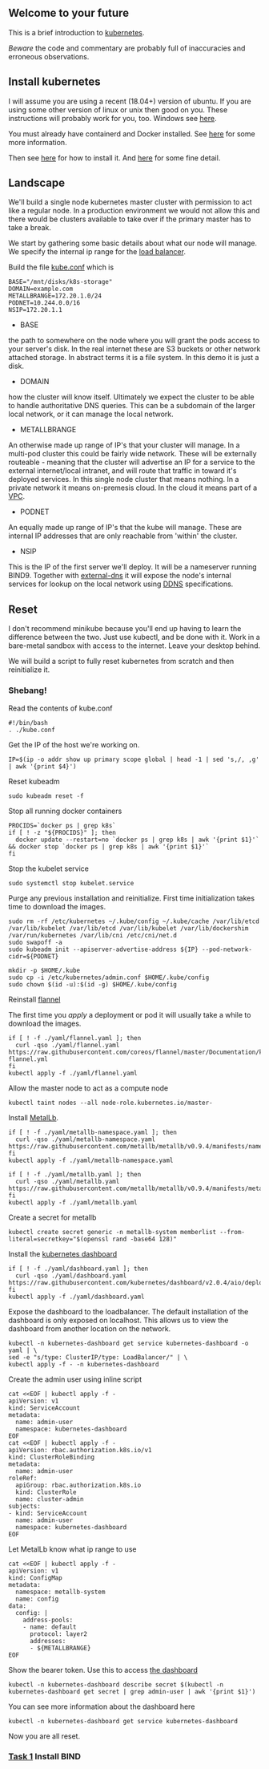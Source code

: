 ## Welcome to your future

This is a brief introduction to [kubernetes](https://kubernetes.io/).

*Beware* the code and commentary are probably full of inaccuracies and erroneous observations.

## Install kubernetes

I will assume you are using a recent (18.04+) version of ubuntu.  If you are using some other version of linux or unix then good on you.  These instructions will probably work for you, too.  Windows see [here](https://kubernetes.io/docs/setup/production-environment/windows/).

You must already have containerd and Docker installed.  See [here](https://kubernetes.io/docs/setup/production-environment/container-runtimes/) for some more information.

Then see [here](https://kubernetes.io/docs/setup/production-environment/tools/kubeadm/) for how to install it.  And [here](https://kubernetes.io/docs/setup/production-environment/tools/kubeadm/install-kubeadm/) for some fine detail.

## Landscape

We'll build a single node kubernetes master cluster with permission to act like a regular node.  In a production environment we would not allow this and there would be clusters available to take over if the primary master has to take a break.

We start by gathering some basic details about what our node will manage.  We specify the internal ip range for the [load balancer](https://metallb.universe.tf/).

Build the file [kube.conf](https://raw.githubusercontent.com/dooleydiligent/kubernetes-demo/master/etc/kube.conf) which is
```
BASE="/mnt/disks/k8s-storage"
DOMAIN=example.com
METALLBRANGE=172.20.1.0/24
PODNET=10.244.0.0/16
NSIP=172.20.1.1
```
- BASE

the path to somewhere on the node where you will grant the pods access to your server's disk.  In the real internet these are S3 buckets or other network attached storage.  In abstract terms it is a file system.  In this demo it is just a disk.

- DOMAIN

how the cluster will know itself.  Ultimately we expect the cluster to be able to handle authoritative DNS queries.  This can be a subdomain of the larger local network, or it can manage the local network.

- METALLBRANGE

An otherwise made up range of IP's that your cluster will manage.  In a multi-pod cluster this could be fairly wide network.  These will be externally routeable - meaning that the cluster will advertise an IP for a service to the external internet/local intranet, and will route that traffic in toward it's deployed services.  In this single node cluster that means nothing.  In a private network it means on-premesis cloud.  In the cloud it means part of a [VPC](https://www.ibm.com/cloud/vpc).


- PODNET

An equally made up range of IP's that the kube will manage.  These are internal IP addresses that are only reachable from 'within' the cluster.

- NSIP

This is the IP of the first server we'll deploy.  It will be a nameserver running BIND9.  Together with [external-dns](https://github.com/kubernetes-sigs/external-dns/blob/master/README.md) it will expose the node's internal services for lookup on the local network using [DDNS](https://tools.ietf.org/html/rfc2136) specifications.

## Reset

I don't recommend minikube because you'll end up having to learn the difference between the two.  Just use kubectl, and be done with it.  Work in a bare-metal sandbox with access to the internet.  Leave your desktop behind.

We will build a script to fully reset kubernetes from scratch and then reinitialize it.

### Shebang!
Read the contents of kube.conf
```
#!/bin/bash
. ./kube.conf
```
Get the IP of the host we're working on.

```IP=$(ip -o addr show up primary scope global | head -1 | sed 's,/, ,g' | awk '{print $4}')```

Reset kubeadm
```
sudo kubeadm reset -f
```
Stop all running docker containers
```
PROCIDS=`docker ps | grep k8s`
if [ ! -z "${PROCIDS}" ]; then
  docker update --restart=no `docker ps | grep k8s | awk '{print $1}'` && docker stop `docker ps | grep k8s | awk '{print $1}'` 
fi
```
Stop the kubelet service
```
sudo systemctl stop kubelet.service
```
Purge any previous installation and reinitialize.  First time initialization takes time to download the images.
```
sudo rm -rf /etc/kubernetes ~/.kube/config ~/.kube/cache /var/lib/etcd /var/lib/kubelet /var/lib/etcd /var/lib/kubelet /var/lib/dockershim /var/run/kubernetes /var/lib/cni /etc/cni/net.d
sudo swapoff -a
sudo kubeadm init --apiserver-advertise-address ${IP} --pod-network-cidr=${PODNET} 

mkdir -p $HOME/.kube
sudo cp -i /etc/kubernetes/admin.conf $HOME/.kube/config
sudo chown $(id -u):$(id -g) $HOME/.kube/config

```
Reinstall [flannel](https://github.com/coreos/flannel/blob/master/README.md)

The first time you *apply* a deployment or pod it will usually take a while to download the images.
```
if [ ! -f ./yaml/flannel.yaml ]; then
  curl -qso ./yaml/flannel.yaml https://raw.githubusercontent.com/coreos/flannel/master/Documentation/kube-flannel.yml
fi
kubectl apply -f ./yaml/flannel.yaml
```
Allow the master node to act as a compute node
```
kubectl taint nodes --all node-role.kubernetes.io/master-
```
Install [MetalLb](https://metallb.universe.tf/).
```
if [ ! -f ./yaml/metallb-namespace.yaml ]; then
  curl -qso ./yaml/metallb-namespace.yaml https://raw.githubusercontent.com/metallb/metallb/v0.9.4/manifests/namespace.yaml
fi
kubectl apply -f ./yaml/metallb-namespace.yaml

if [ ! -f ./yaml/metallb.yaml ]; then
  curl -qso ./yaml/metallb.yaml https://raw.githubusercontent.com/metallb/metallb/v0.9.4/manifests/metallb.yaml
fi
kubectl apply -f ./yaml/metallb.yaml
```
Create a secret for metallb
```
kubectl create secret generic -n metallb-system memberlist --from-literal=secretkey="$(openssl rand -base64 128)"
```
Install the [kubernetes dashboard](https://github.com/kubernetes/dashboard/blob/master/README.md)
```
if [ ! -f ./yaml/dashboard.yaml ]; then
  curl -qso ./yaml/dashboard.yaml https://raw.githubusercontent.com/kubernetes/dashboard/v2.0.4/aio/deploy/recommended.yaml
fi
kubectl apply -f ./yaml/dashboard.yaml
```
Expose the dashboard to the loadbalancer.  The default installation of the dashboard is only exposed on localhost.  This allows us to view the dashboard from another location on the network.
```
kubectl -n kubernetes-dashboard get service kubernetes-dashboard -o yaml | \
sed -e "s/type: ClusterIP/type: LoadBalancer/" | \
kubectl apply -f - -n kubernetes-dashboard
```
Create the admin user using inline script
```
cat <<EOF | kubectl apply -f -
apiVersion: v1
kind: ServiceAccount
metadata:
  name: admin-user
  namespace: kubernetes-dashboard
EOF
cat <<EOF | kubectl apply -f -
apiVersion: rbac.authorization.k8s.io/v1
kind: ClusterRoleBinding
metadata:
  name: admin-user
roleRef:
  apiGroup: rbac.authorization.k8s.io
  kind: ClusterRole
  name: cluster-admin
subjects:
- kind: ServiceAccount
  name: admin-user
  namespace: kubernetes-dashboard
EOF
```
Let MetalLb know what ip range to use
```
cat <<EOF | kubectl apply -f - 
apiVersion: v1
kind: ConfigMap
metadata:
  namespace: metallb-system
  name: config
data:
  config: |
    address-pools:
    - name: default
      protocol: layer2
      addresses:
      - ${METALLBRANGE}
EOF
```
Show the bearer token.  Use this to access [the dashboard](https://172.20.1.0)
```
kubectl -n kubernetes-dashboard describe secret $(kubectl -n kubernetes-dashboard get secret | grep admin-user | awk '{print $1}')
```
You can see more information about the dashboard here
```
kubectl -n kubernetes-dashboard get service kubernetes-dashboard
```

Now you are all reset.

### [Task 1](https://github.com/dooleydiligent/kubernetes-demo/tree/master/docs/bind.md) Install BIND
